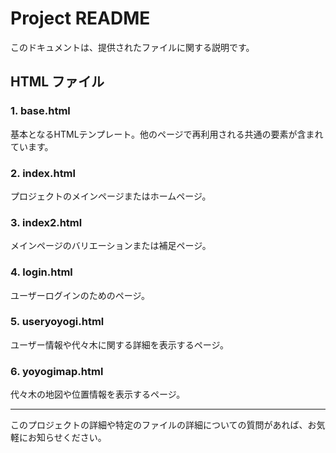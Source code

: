 # Project README

このドキュメントは、提供されたファイルに関する説明です。

## HTML ファイル

### 1. base.html
基本となるHTMLテンプレート。他のページで再利用される共通の要素が含まれています。

### 2. index.html
プロジェクトのメインページまたはホームページ。

### 3. index2.html
メインページのバリエーションまたは補足ページ。

### 4. login.html
ユーザーログインのためのページ。

### 5. useryoyogi.html
ユーザー情報や代々木に関する詳細を表示するページ。

### 6. yoyogimap.html
代々木の地図や位置情報を表示するページ。

---

このプロジェクトの詳細や特定のファイルの詳細についての質問があれば、お気軽にお知らせください。

